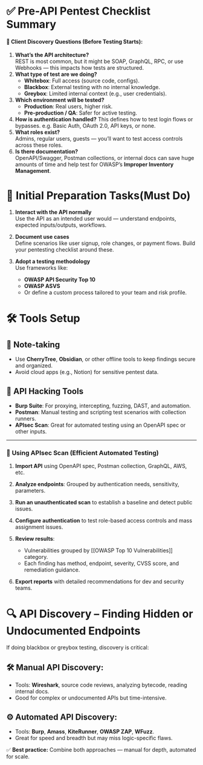 # ✅ **Pre-API Pentest Checklist Summary**

#### 📌 **Client Discovery Questions (Before Testing Starts):**

1. **What’s the API architecture?**  
    REST is most common, but it might be SOAP, GraphQL, RPC, or use Webhooks — this impacts how tests are structured.
2. **What type of test are we doing?**
    - **Whitebox**: Full access (source code, configs).
    - **Blackbox**: External testing with no internal knowledge.
    - **Greybox**: Limited internal context (e.g., user credentials).
3. **Which environment will be tested?**
    - **Production**: Real users, higher risk.
    - **Pre-production / QA**: Safer for active testing.
4. **How is authentication handled?**
    This defines how to test login flows or bypasses. e.g. Basic Auth, OAuth 2.0, API keys, or none. 
5. **What roles exist?**  
    Admins, regular users, guests — you’ll want to test access controls across these roles.
6. **Is there documentation?**  
    OpenAPI/Swagger, Postman collections, or internal docs can save huge amounts of time and help test for OWASP’s **Improper Inventory Management**.

# 🧪 **Initial Preparation Tasks(Must Do)**

1. **Interact with the API normally**  
    Use the API as an intended user would — understand endpoints, expected inputs/outputs, workflows.
    
2. **Document use cases**  
    Define scenarios like user signup, role changes, or payment flows. Build your pentesting checklist around these.
    
3. **Adopt a testing methodology**  
    Use frameworks like:
    - **OWASP API Security Top 10**
    - **OWASP ASVS**
    - Or define a custom process tailored to your team and risk profile.

# 🛠️ **Tools Setup**

## 📝 **Note-taking**
- Use **CherryTree**, **Obsidian**, or other offline tools to keep findings secure and organized.
- Avoid cloud apps (e.g., Notion) for sensitive pentest data.

## 🧰 **API Hacking Tools**
- **Burp Suite**: For proxying, intercepting, fuzzing, DAST, and automation.
- **Postman**: Manual testing and scripting test scenarios with collection runners.
- **APIsec Scan**: Great for automated testing using an OpenAPI spec or other inputs.

---

### 🚀 **Using APIsec Scan (Efficient Automated Testing)**

1. **Import API** using OpenAPI spec, Postman collection, GraphQL, AWS, etc.
    
2. **Analyze endpoints**: Grouped by authentication needs, sensitivity, parameters.
    
3. **Run an unauthenticated scan** to establish a baseline and detect public issues.
    
4. **Configure authentication** to test role-based access controls and mass assignment issues.
    
5. **Review results**:
    - Vulnerabilities grouped by [[OWASP Top 10 Vulnerabilities]] category.
    - Each finding has method, endpoint, severity, CVSS score, and remediation guidance.
6. **Export reports** with detailed recommendations for dev and security teams.

# 🔍 **API Discovery – Finding Hidden or Undocumented Endpoints**

If doing blackbox or greybox testing, discovery is critical:
## 🛠 Manual API Discovery:

- Tools: **Wireshark**, source code reviews, analyzing bytecode, reading internal docs.    
- Good for complex or undocumented APIs but time-intensive.

## ⚙️ Automated API Discovery:

- Tools: **Burp**, **Amass**, **KiteRunner**, **OWASP ZAP**, **WFuzz**.    
- Great for speed and breadth but may miss logic-specific flaws.

✅ **Best practice:** Combine both approaches — manual for depth, automated for scale.
